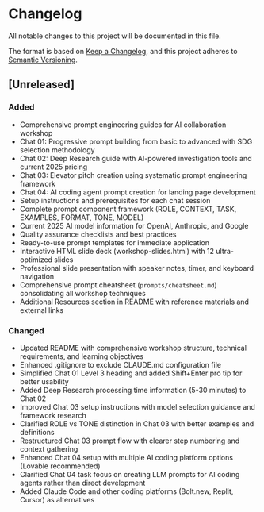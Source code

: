 # Changelog

All notable changes to this project will be documented in this file.

The format is based on [Keep a Changelog](https://keepachangelog.com/en/1.0.0/),
and this project adheres to [Semantic Versioning](https://semver.org/spec/v2.0.0.html).

## [Unreleased]

### Added

- Comprehensive prompt engineering guides for AI collaboration workshop
- Chat 01: Progressive prompt building from basic to advanced with SDG selection methodology
- Chat 02: Deep Research guide with AI-powered investigation tools and current 2025 pricing
- Chat 03: Elevator pitch creation using systematic prompt engineering framework
- Chat 04: AI coding agent prompt creation for landing page development
- Setup instructions and prerequisites for each chat session
- Complete prompt component framework (ROLE, CONTEXT, TASK, EXAMPLES, FORMAT, TONE, MODEL)
- Current 2025 AI model information for OpenAI, Anthropic, and Google
- Quality assurance checklists and best practices
- Ready-to-use prompt templates for immediate application
- Interactive HTML slide deck (workshop-slides.html) with 12 ultra-optimized slides
- Professional slide presentation with speaker notes, timer, and keyboard navigation
- Comprehensive prompt cheatsheet (`prompts/cheatsheet.md`) consolidating all workshop techniques
- Additional Resources section in README with reference materials and external links

### Changed

- Updated README with comprehensive workshop structure, technical requirements, and learning objectives
- Enhanced .gitignore to exclude CLAUDE.md configuration file
- Simplified Chat 01 Level 3 heading and added Shift+Enter pro tip for better usability
- Added Deep Research processing time information (5-30 minutes) to Chat 02
- Improved Chat 03 setup instructions with model selection guidance and framework research
- Clarified ROLE vs TONE distinction in Chat 03 with better examples and definitions
- Restructured Chat 03 prompt flow with clearer step numbering and context gathering
- Enhanced Chat 04 setup with multiple AI coding platform options (Lovable recommended)
- Clarified Chat 04 task focus on creating LLM prompts for AI coding agents rather than direct development
- Added Claude Code and other coding platforms (Bolt.new, Replit, Cursor) as alternatives